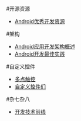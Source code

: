 #开源资源
- [Android优秀开发资源](http://www.jianshu.com/p/ec3358875ee2)

#架构
- [Android应用开发架构概述](http://www.liuguangli.win/archives/299)
- [Android开发最佳实践](https://github.com/futurice/android-best-practices/blob/master/translations/Chinese/README.cn.md)

#自定义控件
- [多点触控](http://www.runoob.com/w3cnote/android-tutorial-touchlistener-ontouchevent.html)
- [自定义控件们](https://github.com/madongqiang2201/views)

#杂七杂八
- [开发技术前线](https://github.com/hehonghui/android-tech-frontier/wiki)


